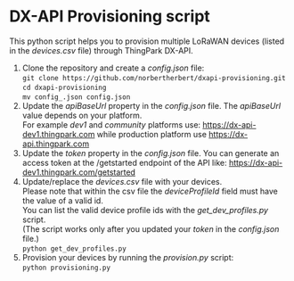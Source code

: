 # DX-API Provisioning script
This python script helps you to provision multiple LoRaWAN devices (listed in the *devices.csv* file) through ThingPark DX-API.

1. Clone the repository and create a *config.json* file:  
`git clone https://github.com/norbertherbert/dxapi-provisioning.git`  
`cd dxapi-provisioning`  
`mv config_.json config.json`  
2. Update the *apiBaseUrl* property in the *config.json* file.
   The *apiBaseUrl* value depends on your platform.  
   For example *dev1* and *community* platforms use: https://dx-api-dev1.thingpark.com while production platform use https://dx-api.thingpark.com
3. Update the *token* property in the *config.json* file.
   You can generate an access token at the /getstarted endpoint of the API like: https://dx-api-dev1.thingpark.com/getstarted
4. Update/replace the *devices.csv* file with your devices.  
   Please note that within the csv file the *deviceProfileId* field must have the value of a valid id.  
   You can list the valid device profile ids with the *get_dev_profiles.py* script.  
   (The script works only after you updated your *token* in the *config.json* file.)  
   `python get_dev_profiles.py`  
5. Provision your devices by running the *provision.py* script:  
`python provisioning.py`
